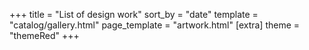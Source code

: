 +++
title = "List of design work"
sort_by = "date"
template = "catalog/gallery.html"
page_template = "artwork.html"
[extra]
theme = "themeRed"
+++
